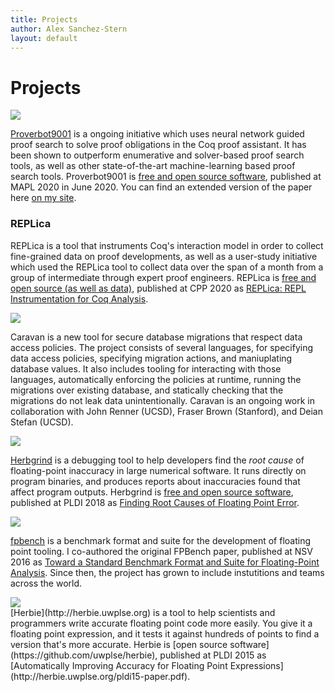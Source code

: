 ```yaml
---
title: Projects
author: Alex Sanchez-Stern
layout: default
---
```


Projects
========

<div markdown="1" class="project">
<img src="http://proverbot9001.ucsd.edu/images/proverbot9001-logo-with-text.png" class="projectlogo"/>

<div markdown="1" class="projectdesc">

[Proverbot9001](http://proverbot9001.ucsd.edu) is a ongoing initiative
which uses neural network guided proof search to solve proof
obligations in the Coq proof assistant. It has been shown to
outperform enumerative and solver-based proof search tools, as well as
other state-of-the-art machine-learning based proof search
tools. Proverbot9001 is [free and open source
software](https://github.com/UCSD-PL/proverbot9001), published at MAPL
2020 in June 2020. You can find an extended version of the paper here
[on my site](papers/proverbot9001.pdf).

</div>
</div>

### REPLica

REPLica is a tool that instruments Coq's interaction model in order to
collect fine-grained data on proof developments, as well as a
user-study initiative which used the REPLica tool to collect data over
the span of a month from a group of intermediate through expert proof
engineers. REPLica is [free and open source (as well as
data)](https://github.com/uwplse/coq-change-analytics), published at
CPP 2020 as [REPLica: REPL Instrumentation for Coq
Analysis](papers/replica.pdf).

<div markdown="1" class="project">
<img src="{{ site.url }}{{ site.baseurl }}/images/caravan-placeholder-logo.png" class="projectlogo"/>

<div markdown="1" class="projectdesc">

Caravan is a new tool for secure database migrations that respect data
access policies. The project consists of several languages, for
specifying data access policies, specifying migration actions, and
maniuplating database values. It also includes tooling for interacting
with those languages, automatically enforcing the policies at runtime,
running the migrations over existing database, and statically checking
that the migrations do not leak data unintentionally. Caravan is an
ongoing work in collaboration with John Renner (UCSD), Fraser Brown
(Stanford), and Deian Stefan (UCSD).

</div>
</div>


<div markdown="1" class="project">
<img src="http://herbgrind.ucsd.edu/logo.png" class="projectlogo"/>

<div markdown="1" class="projectdesc">

[Herbgrind](http://herbgrind.ucsd.edu) is a debugging tool to help
developers find the *root cause* of floating-point inaccuracy in large
numerical software. It runs directly on program binaries, and produces
reports about inaccuracies found that affect program
outputs. Herbgrind is [free and open source
software](https://github.com/uwplse/herbgrind), published at PLDI 2018
as [Finding Root Causes of Floating Point
Error](http://herbgrind.ucsd.edu/herbgrind-pldi18.pdf).

</div>
</div>

<div markdown="1" class="project">
<img src="http://fpbench.org/img/logo.png" class="projectlogo"/>

<div markdown="1" class="projectdesc">

[fpbench](http://fpbench.org) is a benchmark format and suite for the
development of floating point tooling. I co-authored the original
FPBench paper, published at NSV 2016 as [Toward a Standard Benchmark
Format and Suite for Floating-Point
Analysis](http://fpbench.org/nsv16-paper.pdf). Since then, the project
has grown to include instutitions and teams across the world.

</div>
</div>

<div markdown="1" class="project">
<img src="https://herbie.uwplse.org/logo.png" class="projectlogo"/>

<div markdown="1" class="projectdesc">
[Herbie](http://herbie.uwplse.org) is a tool to help scientists and
programmers write accurate floating point code more easily. You give
it a floating point expression, and it tests it against hundreds of
points to find a version that's more accurate. Herbie is [open source
software](https://github.com/uwplse/herbie), published at PLDI 2015 as
[Automatically Improving Accuracy for Floating Point
Expressions](http://herbie.uwplse.org/pldi15-paper.pdf).

</div>
</div>
